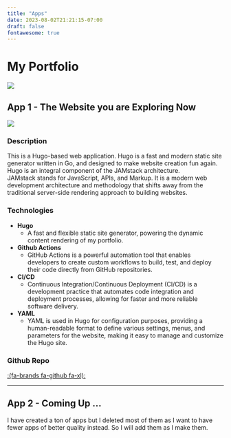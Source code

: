 ```yaml
---
title: "Apps"
date: 2023-08-02T21:21:15-07:00
draft: false
fontawesome: true
---
```

# My Portfolio
![](/images/screens.jpeg)

## App 1 - The Website you are Exploring Now
![](/images/working-fast.png)

### Description
  This is a Hugo-based web application. Hugo is a fast and modern static site generator written in Go, and designed to make website creation fun again. Hugo is an integral component of the JAMstack architecture.  
  JAMstack stands for JavaScript, APIs, and Markup. It is a modern web development architecture and methodology that shifts away from the traditional server-side rendering approach to building websites.

### Technologies
- **Hugo**
  - A fast and flexible static site generator, powering the dynamic content rendering of my portfolio.
- **Github Actions**
  - GitHub Actions is a powerful automation tool that enables developers to create custom workflows to build, test, and deploy their code directly from GitHub repositories.
- **CI/CD** 
  - Continuous Integration/Continuous Deployment (CI/CD) is a development practice that automates code integration and deployment processes, allowing for faster and more reliable software delivery.
- **YAML**
  - YAML is used in Hugo for configuration purposes, providing a human-readable format to define various settings, menus, and parameters for the website, making it easy to manage and customize the Hugo site.


### Github Repo
[:(fa-brands fa-github fa-xl):](https://github.com/MSeutin/michael)

---

## App 2 - Coming Up ...

I have created a ton of apps but I deleted most of them as I want to have fewer apps of better quality instead.  So I will add them as I make them.  

